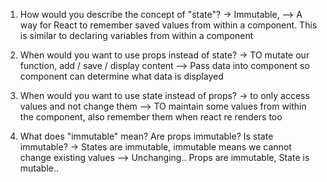 1. How would you describe the concept of "state"?
   -> Immutable,
   --> A way for React to remember saved values from within a component.
   This is similar to declaring variables from within a component

2. When would you want to use props instead of state?
   -> TO mutate our function, add / save / display content
   --> Pass data into component so component can determine what data is displayed

3. When would you want to use state instead of props?
   -> to only access values and not change them
   --> TO maintain some values from within the component, also remember them when react re renders too

4. What does "immutable" mean? Are props immutable? Is state immutable?
   -> States are immutable, immutable means we cannot change existing values
   --> Unchanging.. Props are immutable, State is mutable..
